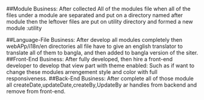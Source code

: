 ##Module Business:
    After collected All of the modules file
    when all of the files under a module are separated and put on a directory named after module
    then the leftover files are put on utility directory and formed a new module :utility

##Language-File Business:
    After develop all modules completely then webAPp/i18n/en directories all file have to give
    an english translator to translate all of them to bangla, and then added to bangla
    version of the siter.
##Front-End Business:
    After fully developed, then hire a front-end developer to develop that view part with
    theme enabled:
        Such as if want to change these modules arrengement style and color with full responsiveness.
##Back-End Business:
    After complete all of those module all createDate,updateDate,createBy,UpdateBy ar handles from backend 
    and remove from front-end.
